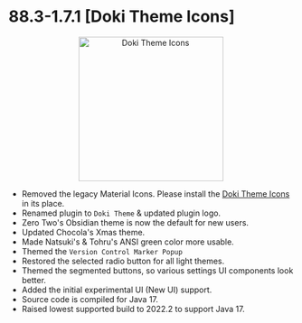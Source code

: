 # 88.3-1.7.1 [Doki Theme Icons]

<div align="center">
<img src="https://doki.assets.unthrottled.io/misc/doki_icons_logo.png" width="256" height="256" alt="Doki Theme Icons"></img>
</div>

- Removed the legacy Material Icons. Please install the [Doki Theme Icons](https://github.com/doki-theme/doki-theme-icons-jetbrains) in its place. 
- Renamed plugin to `Doki Theme` & updated plugin logo.
- Zero Two's Obsidian theme is now the default for new users.
- Updated Chocola's Xmas theme.
- Made Natsuki's & Tohru's ANSI green color more usable.
- Themed the `Version Control Marker Popup`
- Restored the selected radio button for all light themes.
- Themed the segmented buttons, so various settings UI components look better.
- Added the initial experimental UI (New UI) support.
- Source code is compiled for Java 17.
- Raised lowest supported build to 2022.2 to support Java 17.